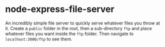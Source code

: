 # node-express-file-server
An incredibly simple file server to quickly serve whatever files you throw at it.
Create a `public` folder in the root, then a sub-directory `ftp` and place whatever files you want inside the `ftp` folder.
Then navigate to `localhost:3000/ftp` to see them.
